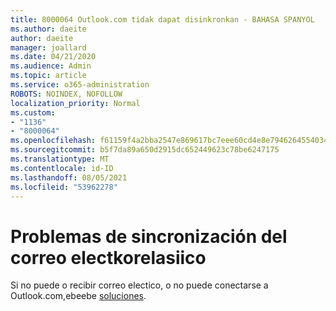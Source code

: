 ```yaml
---
title: 8000064 Outlook.com tidak dapat disinkronkan - BAHASA SPANYOL
ms.author: daeite
author: daeite
manager: joallard
ms.date: 04/21/2020
ms.audience: Admin
ms.topic: article
ms.service: o365-administration
ROBOTS: NOINDEX, NOFOLLOW
localization_priority: Normal
ms.custom:
- "1136"
- "8000064"
ms.openlocfilehash: f61159f4a2bba2547e869617bc7eee60cd4e8e79462645540344418b0a39f475
ms.sourcegitcommit: b5f7da89a650d2915dc652449623c78be6247175
ms.translationtype: MT
ms.contentlocale: id-ID
ms.lasthandoff: 08/05/2021
ms.locfileid: "53962278"
---
```

# <a name="problemas-de-sincronizacin-del-correo-electrnico"></a>Problemas de sincronización del correo electkorelasiico

Si no puede o recibir correo electico, o no puede conectarse a Outlook.com,ebeebe [soluciones](https://support.office.com/es-es/article/solución-de-problemas-de-sincronización-del-correo-electrónico-de-outlook-com-d39e3341-8d79-4bf1-b3c7-ded602233642?ui=es-ES&rs=es-ES&ad=ES?wt.mc_id=Office_Outlook_com_Alchemy).